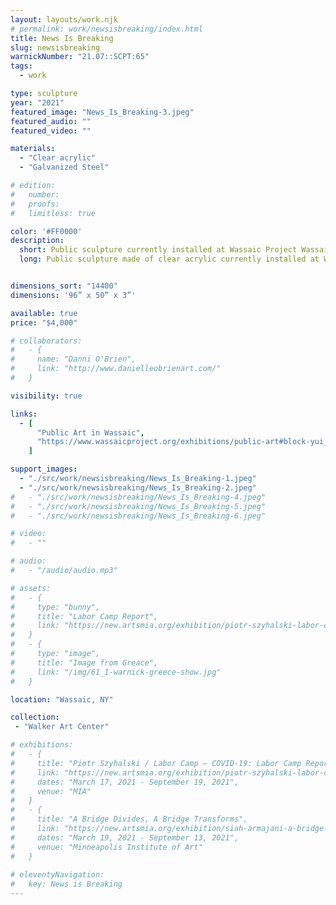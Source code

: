 ```yaml
---
layout: layouts/work.njk
# permalink: work/newsisbreaking/index.html
title: News Is Breaking
slug: newsisbreaking
warnickNumber: "21.07::SCPT:65"
tags:
  - work

type: sculpture
year: "2021"
featured_image: "News_Is_Breaking-3.jpeg"
featured_audio: ""
featured_video: ""

materials: 
  - "Clear acrylic"
  - "Galvanized Steel"

# edition: 
#   number: 
#   proofs: 
#   limitless: true

color: '#FF0000'
description:
  short: Public sculpture currently installed at Wassaic Project Wassaic, NY. 
  long: Public sculpture made of clear acrylic currently installed at Wassaic Project Wassaic, NY. I think about the news as a lens through which we view the world, and the world as a backdrop to the events we live through. In the studio, I play with words as often as objects, and this billboard plays with how the attention economy has broken our consideration of information.


dimensions_sort: "14400"
dimensions: '96” x 50” x 3”'

available: true
price: "$4,000"

# collaborators:
#   - {
#     name: "Danni O'Brien",
#     link: "http://www.danielleobrienart.com/"
#   }

visibility: true

links:
  - [
      "Public Art in Wassaic",
      "https://www.wassaicproject.org/exhibitions/public-art#block-yui_3_17_2_1_1635259463800_75918",
    ]

support_images: 
  - "./src/work/newsisbreaking/News_Is_Breaking-1.jpeg"
  - "./src/work/newsisbreaking/News_Is_Breaking-2.jpeg"
#   - "./src/work/newsisbreaking/News_Is_Breaking-4.jpeg"
#   - "./src/work/newsisbreaking/News_Is_Breaking-5.jpeg"
#   - "./src/work/newsisbreaking/News_Is_Breaking-6.jpeg"

# video:
#   - ""

# audio:
#   - "/audio/audio.mp3"

# assets: 
#   - {
#     type: "bunny",
#     title: "Labor Camp Report",
#     link: "https://new.artsmia.org/exhibition/piotr-szyhalski-labor-camp-covid-19-labor-camp-report"
#   }
#   - {
#     type: "image",
#     title: "Image from Greace",
#     link: "/img/61_1-warnick-greece-show.jpg"
#   }

location: "Wassaic, NY"

collection:
 - "Walker Art Center"

# exhibitions:
#   - {
#     title: "Piotr Szyhalski / Labor Camp – COVID-19: Labor Camp Report",
#     link: "https://new.artsmia.org/exhibition/piotr-szyhalski-labor-camp-covid-19-labor-camp-report",
#     dates: "March 17, 2021 - September 19, 2021",
#     venue: "MIA"
#   }
#   - {
#     title: "A Bridge Divides, A Bridge Transforms",
#     link: "https://new.artsmia.org/exhibition/siah-armajani-a-bridge-divides-a-bridge-transforms",
#     dates: "March 19, 2021 - September 13, 2021",
#     venue: "Minneapolis Institute of Art"
#   }
  
# eleventyNavigation:
#   key: News is Breaking
---
```

